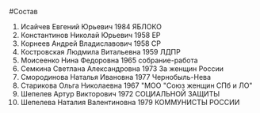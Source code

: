 #Состав
1. Исайчев Евгений Юрьевич 1984 ЯБЛОКО
2. Константинов Николай Юрьевич 1958 ЕР
3. Корнеев Андрей Владиславович 1958 СР
4. Костровская Людмила Витальевна 1959 ЛДПР
5. Моисеенко Нина Федоровна 1965 собрание-работа
6. Семкина Светлана Александровна 1973 За женщин России
7. Смородинова Наталья Ивановна 1977 Чернобыль-Нева
8. Старикова Ольга Николаевна 1967 \"МОО \"Союз женщин СПб и ЛО\"
9. Шепелев Артур Викторович 1972 СОЦИАЛЬНОЙ ЗАЩИТЫ
10. Шепелева Наталия Валентиновна 1979 КОММУНИСТЫ РОССИИ
